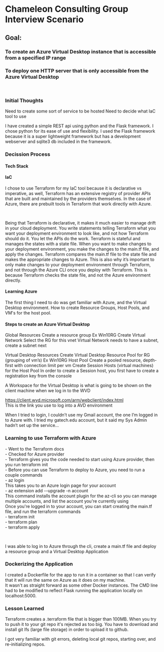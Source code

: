 # Chameleon Consulting Group Interview Scenario

## Goal:

### To create an Azure Virtual Desktop instance that is accessible from a specified IP range

### To deploy one HTTP server that is only accessible from the Azure Virtual Desktop

<br>

### Initial Thoughts

<p>
Need to create some sort of service to be hosted
Need to decide what IaC tool to use
</p>

<p>
I have created a simple REST api using python and the Flask framework. I chose python for its ease of use and flexibility. I used the Flask framework because it is a super lightweight framework but has a development webserver and sqlite3 db included in the framework.
</p>

### Decission Process

#### Tech Stack
#### IaC

<p>
I chose to use Terraform for my IaC tool because it is declarative vs imperative, as well, Terraform has an extensive registry of provider APIs that are built and maintained by the providers themselves. In the case of Azure, there are prebuilt tools in Terraform that work directly with Azure.
</p>

<br>

<p>
Being that Terraform is declarative, it makes it much easier to manage drift in your cloud deployment. You write statements telling Terraform what you want your deployment environment to look like, and not how Terraform should do it. You let the APIs do the work. Terraform is stateful and manages the states with a state file. When you want to make changes to your deployment environment, you make the changes to the main.tf file, and apply the changes. Terraform compares the main.tf file to the state file and makes the appropriate changes to Azure. 
This is also why it’s important to only make changes to your deployment environment through Terraform, and not through the Azure CLI once you deploy with Terraform. This is because Terraform checks the state file, and not the Azure environment directly.
</p>

#### Learning Azure

<p>The first thing I need to do was get familiar with Azure, and the Virtual Desktop environment. How to create Resource Groups, Host Pools, and VM's for the host pool.<p/>

#### Steps to create an Azure Virtual Desktop

Global Resources
Create a resource group
	Ex Win10RG
Create Virtual Network
	Select the RG for this vnet
Virtual Network needs to have a subnet, create a subnet next

Virtual Desktop Resources
Create Virtual Desktop Resource Pool for RG (grouping of vm’s)
	Ex Win10RG Host Pool
	Create a pooled resource, depth-first with connection limit per vm
 Create Session Hosts (virtual machines) for the Host Pool
	In order to create a Session host, you first have to create a registration key from the console

A Workspace for the Virtual Desktop is what is going to be shown on the client machine when we log in to the WVD

https://client.wvd.microsoft.com/arm/webclient/index.html  
This is the link you use to log into a AVD environment

When I tried to login, I couldn’t use my Gmail account, the one I’m logged in to Azure with. I tried my gatech.edu account, but it said my Sys Admin hadn’t set up the service…



### Learning to use Terraform with Azure

<p>
- Went to the Terraform docs
<br>
- Checked for Azure provider
<br>
- Terraform gives you the code needed to start using Azure provider, then you run terraform init
<br>
- Before you can use Terraform to deploy to Azure, you need to run a couple commands
<br>
    - az login
    <br>
    This takes you to an Azure login page for your account
    <br>
    - az extension add --upgrade -n account
    <br>
    This command installs the account plugin for the az-cli so you can manage multiple accounts, and list the account you're currently using
<br>
Once you're logged in to your account, you can start creating the main.tf file, and run the terraform commands
<br>
    - terraform init
    <br>
    - terraform plan
    <br>
    - terraform apply
</p>
<br>
<p>
I was able to log in to Azure through the cli, create a main.tf file and deploy a resource group and a Virtual Desktop Application
</p>

### Dockerizing the Application

<p>I created a Dockerfile for the app to run it in a container so that I can verify that it will run the same on Azure as it does on my machine.
<br>
It wasn't as straight forward as some other Docker instances. The CMD line had to be modified to reflect Flask running the application locally on localhost:5000.
<p/>

### Lesson Learned

<p>Terraform creates a .terraform file that is bigger than 100MB. When you try to push it to your git repo it's rejected as too big. You have to download and install git lfs (large file storage) in order to upload it to github.</p>
<p>I got very familiar with git errors, deleting local git repos, starting over, and re-initializing repos.</p>

<p><p/>